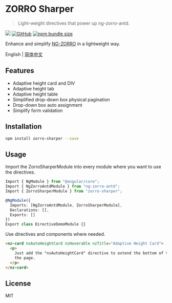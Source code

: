 # ZORRO Sharper

> Light-weight directives that power up ng-zorro-antd.

[![](https://img.shields.io/npm/v/zorro-sharper)](https://www.npmjs.com/package/zorro-sharper)
[![GitHub](https://img.shields.io/github/license/1-2-3/zorro-sharper)](https://github.com/1-2-3/zorro-sharper#License)
[![npm bundle size](https://img.shields.io/bundlephobia/min/zorro-sharper)](https://img.shields.io/bundlephobia/min/zorro-sharper)

Enhance and simplify [NG-ZORRO](https://github.com/NG-ZORRO/ng-zorro-antd) in a lightweight way.

English | [简体中文](README.md)

## Features

- Adaptive height card and DIV
- Adaptive height tab
- Adaptive height table
- Simplified drop-down box physical pagination
- Drop-down box auto assignment
- Simplify form validation

## Installation

```sh
npm install zorro-sharper --save
```

## Usage

Import the ZorroSharperModule into every module where you want to use the directives.

```ts
Import { NgModule } from "@angular/core";
Import { NgZorroAntdModule } from "ng-zorro-antd";
Import { ZorroSharperModule } from "zorro-sharper";

@NgModule({
  Imports: [NgZorroAntdModule, ZorroSharperModule],
  Declarations: [],
  Exports: []
})
Export class DirectiveDemoModule {}
```

Use directives and components where needed.

```html
<nz-card nsAutoHeightCard nzHoverable nzTitle="Adaptive Height Card">
  <p>
    Just add the "nsAutoHeightCard" directive to extend the bottom of the nz-card to the bottom of
    the page.
  </p>
</nz-card>
```

## License

MIT
